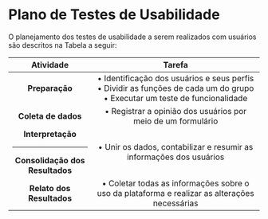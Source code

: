 # Plano de Testes de Usabilidade

O planejamento dos testes de usabilidade a serem realizados com usuários são descritos na Tabela a seguir: 

| **Atividade** | **Tarefa** |
|:---:	|:---:	|
| **Preparação** | • Identificação dos usuários e seus perfis <br> • Dividir as funções de cada um do grupo <br> • Executar um teste de funcionalidade |
| **Coleta de dados** | • Registrar a opinião dos usuários por meio de um formulário |
| **Interpretação** <hr> **Consolidação dos Resultados** | • Unir os dados, contabilizar e resumir as informações dos usuários |
| **Relato dos Resultados** | • Coletar todas as informações sobre o uso da plataforma e realizar as alterações necessárias |
